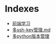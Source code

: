# Indexes
- [前端学习](前端学习/目录.md)
- [多ssh-key管理.md](待分类/多ssh-key管理.md)
- [多python版本管理](待分类/多python版本管理.md)